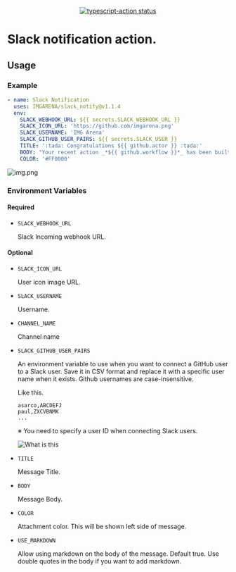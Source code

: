 <p align="center">
  <a href="https://github.com/actions/typescript-action/actions"><img alt="typescript-action status" src="https://github.com/actions/typescript-action/workflows/build-test/badge.svg"></a>
</p>

# Slack notification action.
## Usage
### Example

```yaml
- name: Slack Notification
  uses: IMGARENA/slack_notify@v1.1.4
  env:
    SLACK_WEBHOOK_URL: ${{ secrets.SLACK_WEBHOOK_URL }}
    SLACK_ICON_URL: 'https://github.com/imgarena.png'
    SLACK_USERNAME: 'IMG Arena'
    SLACK_GITHUB_USER_PAIRS: ${{ secrets.SLACK_USER }}
    TITLE: ':tada: Congratulations ${{ github.actor }} :tada:'
    BODY: "Your recent action _*${{ github.workflow }}*_ has been built successfully! \n>This is *markdown* :partyparrot:"
    COLOR: '#FF0000'
```

![img.png](img.png)
### Environment Variables
#### Required
- `SLACK_WEBHOOK_URL`

  Slack Incoming webhook URL.

#### Optional
- `SLACK_ICON_URL`

  User icon image URL.
  
- `SLACK_USERNAME`

  Username.

- `CHANNEL_NAME`
  
  Channel name
  
- `SLACK_GITHUB_USER_PAIRS`

  An environment variable to use when you want to connect a GitHub user to a Slack user.
  Save it in CSV format and replace it with a specific user name when it exists.
  Github usernames are case-insensitive.

    Like this.
  ```csv
  asarco,ABCDEFJ
  paul,ZXCVBNMK
  ...
  ```

  ※ You need to specify a user ID when connecting Slack users.
  
  ![What is this](https://user-images.githubusercontent.com/30540303/82301203-de5d1900-99f2-11ea-92ca-f23988c24650.png)
  
- `TITLE`

  Message Title.
  
- `BODY`

  Message Body.
  
- `COLOR`

  Attachment color. This will be shown left side of message.

- `USE_MARKDOWN`
  
  Allow using markdown on the body of the message. Default true. Use double quotes in the body if you want to add markdown.
